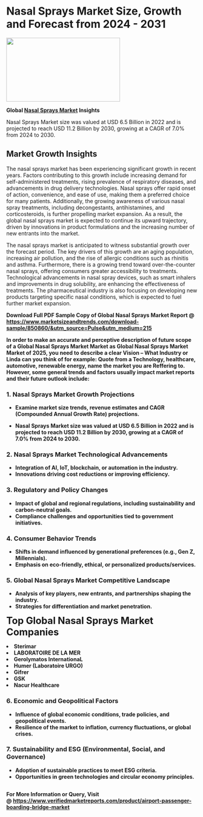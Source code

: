 <H1>Nasal Sprays Market Size, Growth and Forecast from 2024 - 2031</H1><img class="aligncenter size-medium wp-image-584254" src="https://thirdeyenews.in/wp-content/uploads/2024/09/Global-Market-Research-300x168.jpeg" alt="" width="300" height="168" /><p><strong>Global&nbsp;<a href="https://www.marketsizeandtrends.com/download-sample/850860/&amp;utm_source=Pulse&amp;utm_medium=215">Nasal Sprays Market</a> Insights</strong></p><p>Nasal Sprays Market size was valued at USD 6.5 Billion in 2022 and is projected to reach USD 11.2 Billion by 2030, growing at a CAGR of 7.0% from 2024 to 2030.</p><p><h2>Market Growth Insights</h2> The nasal sprays market has been experiencing significant growth in recent years. Factors contributing to this growth include increasing demand for self-administered treatments, rising prevalence of respiratory diseases, and advancements in drug delivery technologies. Nasal sprays offer rapid onset of action, convenience, and ease of use, making them a preferred choice for many patients. Additionally, the growing awareness of various nasal spray treatments, including decongestants, antihistamines, and corticosteroids, is further propelling market expansion. As a result, the global nasal sprays market is expected to continue its upward trajectory, driven by innovations in product formulations and the increasing number of new entrants into the market. <p><strong></strong></p> The nasal sprays market is anticipated to witness substantial growth over the forecast period. The key drivers of this growth are an aging population, increasing air pollution, and the rise of allergic conditions such as rhinitis and asthma. Furthermore, there is a growing trend toward over-the-counter nasal sprays, offering consumers greater accessibility to treatments. Technological advancements in nasal spray devices, such as smart inhalers and improvements in drug solubility, are enhancing the effectiveness of treatments. The pharmaceutical industry is also focusing on developing new products targeting specific nasal conditions, which is expected to fuel further market expansion. <p><strong></p><p><span class=""><strong>Download Full PDF Sample Copy of Global Nasal Sprays Market Report</strong> @ <a href="https://www.marketsizeandtrends.com/download-sample/850860/&amp;utm_source=Pulse&amp;utm_medium=215" target="_blank">https://www.marketsizeandtrends.com/download-sample/850860/&amp;utm_source=Pulse&amp;utm_medium=215</a></span></p><p>In order to make an accurate and perceptive description of future scope of a Global&nbsp;Nasal Sprays Market Market as Global&nbsp;Nasal Sprays Market Market of 2025, you need to describe a clear Vision &ndash; What Industry or Linda can you think of for example: Quote from a Technology, healthcare, automotive, renewable energy, name the market you are Reffering to. However, some general trends and factors usually impact market reports and their future outlook include:</p><h3>1.&nbsp;<strong>Nasal Sprays Market Growth Projections</strong></h3><ul><li>Examine market size trends, revenue estimates and CAGR (Compounded Annual Growth Rate) projections.</li><li><p>Nasal Sprays Market size was valued at USD 6.5 Billion in 2022 and is projected to reach USD 11.2 Billion by 2030, growing at a CAGR of 7.0% from 2024 to 2030.</p></li></ul><h3>2.&nbsp;<strong>Nasal Sprays Market Technological Advancements</strong></h3><ul><li>Integration of AI, IoT, blockchain, or automation in the industry.</li><li>Innovations driving cost reductions or improving efficiency.</li></ul><h3>3.&nbsp;<strong>Regulatory and Policy Changes</strong></h3><ul><li>Impact of global and regional regulations, including sustainability and carbon-neutral goals.</li><li>Compliance challenges and opportunities tied to government initiatives.</li></ul><h3>4.&nbsp;<strong>Consumer Behavior Trends</strong></h3><ul><li>Shifts in demand influenced by generational preferences (e.g., Gen Z, Millennials).</li><li>Emphasis on eco-friendly, ethical, or personalized products/services.</li></ul><h3>5.&nbsp;<strong>Global Nasal Sprays Market Competitive Landscape</strong></h3><ul><li>Analysis of key players, new entrants, and partnerships shaping the industry.</li><li>Strategies for differentiation and market penetration.</li></ul><p data-pm-slice="1 1 []"><span style="color: inherit; font-family: inherit; font-size: 25px;">Top Global Nasal Sprays Market Companies</span></p><div class="" data-test-id=""><p><li>Sterimar</li><li> LABORATOIRE DE LA MER</li><li> Gerolymatos InternationaL</li><li> Humer (Laboratoire URGO)</li><li> Gifrer</li><li> GSK</li><li> Nacur Healthcare</li></p></div><h3>6.&nbsp;<strong>Economic and Geopolitical Factors</strong></h3><ul><li>Influence of global economic conditions, trade policies, and geopolitical events.</li><li>Resilience of the market to inflation, currency fluctuations, or global crises.</li></ul><h3>7.&nbsp;<strong>Sustainability and ESG (Environmental, Social, and Governance)</strong></h3><ul><li>Adoption of sustainable practices to meet ESG criteria.</li><li>Opportunities in green technologies and circular economy principles.</li></ul><h2><strong style="font-size: 14px;">For More Information or Query, Visit @&nbsp;</strong><a style="background-color: #ffffff; font-size: 14px;" href="https://www.marketsizeandtrends.com/report/nasal-sprays-market/" target="_blank">https://www.verifiedmarketreports.com/product/airport-passenger-boarding-bridge-market</a></h2>
